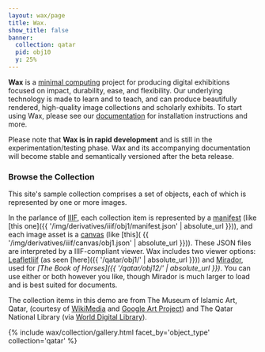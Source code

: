 ```yaml
---
layout: wax/page
title: Wax.
show_title: false
banner:
  collection: qatar
  pid: obj10
  y: 25%
---
```


__Wax__ is a [minimal computing](http://go-dh.github.io/mincomp/) project for producing digital exhibitions focused on impact, durability, ease, and flexibility. Our underlying technology is made to learn and to teach, and can produce beautifully rendered, high-quality image collections and scholarly exhibits. To start using Wax, please see our [documentation](https://minicomp.github.io/wiki/#/wax/) for installation instructions and more.

Please note that __Wax is in rapid development__ and is still in the experimentation/testing phase. Wax and its accompanying documentation will become stable and semantically versioned after the beta release.

### Browse the Collection


This site's sample collection comprises a set of objects, each of which is represented by one or more images.

In the parlance of [IIIF](http://iiif.io/), each collection item is represented by a [manifest](https://iiif.io/api/presentation/2.0/#manifest) (like [this one]({{ '/img/derivatives/iiif/obj1/manifest.json' | absolute_url }})), and each image asset is a [canvas](https://iiif.io/api/presentation/2.0/#canvas) (like [this]( {{ '/img/derivatives/iiif/canvas/obj1.json' | absolute_url }})). These JSON files are interpreted by a IIIF-compliant viewer. Wax includes two viewer options: [LeafletIiif](https://github.com/mejackreed/Leaflet-IIIF) (as seen [here]({{ '/qatar/obj1/' | absolute_url }})) and [Mirador](http://projectmirador.org/), used for _[The Book of Horses]({{ '/qatar/obj12/' | absolute_url }})_. You can use either or both however you like, though Mirador is much larger to load and is best suited for documents.

The collection items in this demo are from The Museum of Islamic Art, Qatar, (courtesy of [WikiMedia](https://commons.wikimedia.org/wiki/Category:Google_Art_Project_works_in_The_Museum_of_Islamic_Art,_Qatar) and [Google Art Project](https://www.google.com/culturalinstitute/about/artproject/)) and The Qatar National Library (via [World Digital Library](https://www.wdl.org/en/)).


{% include wax/collection/gallery.html facet_by='object_type' collection='qatar' %}
